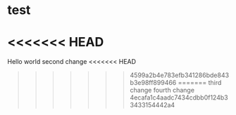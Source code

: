 # test
<<<<<<< HEAD
=======
Hello world
second change
<<<<<<< HEAD
>>>>>>> 4599a2b4e783efb341286bde843b3e98ff899466
=======
third change
fourth change
>>>>>>> 4ecafa1c4aadc7434cdbb0f124b33433154442a4
